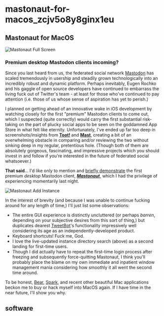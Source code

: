 # mastonaut-for-macos\_zcjv5o8y8ginx1eu

## Mastonaut for MacOS

![Mastonaut Full Screen](https://i.snap.as/GrSrpic.png)

### Premium desktop Mastodon clients incoming?

Since you last heard from us, the federated social network [Mastodon](https://extratone.com/mastodon-eugen-rochko-federated-social-network) has scaled tremendously in usership and steadily grown technologically into an incredibly robust and dynamic platform. Perhaps inevitably, Eugen Rochko and his gaggle of open source developers have continued to embarrass the living fuck out of Twitter's team - at least for those who've continued to pay attention \(i.e. those of us whose sense of aspiration has yet to perish.\)

I planned on getting ahead of an innovative wake in iOS development by watching closely for the first "premium" Mastodon clients to come out, which I suspected \(quite correctly\) would carry the first substantial risk-taking on the part of plucky social apps to be seen on the goddamned App Store in what felt like eternity. Unfortunately, I've ended up far too deep in screenshots/insights from [**Toot!**](http://bit.ly/tootios) and [**Mast**](http://bit.ly/mastios), creating a bit of an overwhelming obstacle in comparing and/or reviewing the two without sinking deep in my regular, pretentious hole. \(Though both of them are absolutely gorgeous, fascinating, and impressive projects which you should invest in and follow if you're interested in the future of federated social whatsoever.\)

**That said**... I'd like only to mention and [briefly demonstrate](https://youtu.be/k7KDk-VV6wc) the first premium _desktop_ Mastodon client, [_**Mastonaut**_](http://bit.ly/mastonaut), which I had the privilege of experiencing momentarily last night.

![Mastonaut Add Instance](https://i.snap.as/hFeyH28.png)

In the interest of brevity \(and because I was unable to continue fucking around for any length of time,\) I'll just list some observations:

* The entire GUI experience is distinctly uncluttered \(or perhaps _barren_, depending on your subjective desires from this sort of thing,\) but duplicates dearest [TweetBot](https://extratone.com/tweetbot-5-ios-review-twitter-client)'s functionality impressively well considering its age as an independently-developed product.
* Keyboard shortcuts! Fuck me, God.
* I love the live-updated instance directory search \(above\) as a second landing for first-time users.
* Though I did actually have to repeat the first-time login process after freezing and subsequently force-quitting Mastonaut, I think you'll probably place the blame on my own immediate and inpatient window management mania considering how smoothly it all went the second time around.

To be honest, [Bear](https://itunes.apple.com/us/app/bear/id1091189122?mt=12), [Spark](https://itunes.apple.com/us/app/spark-email-app-by-readdle/id1176895641?mt=12), and recent other beautiful Mac applications beckon me to buy or hack myself into MacOS again. If I have time in the near future, I'll show you why.

## software

